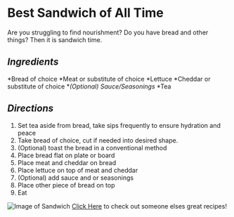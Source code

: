 # Best Sandwich of All Time
Are you struggling to find nourishment? Do you have bread and other things? Then it is sandwich time. 
## _Ingredients_
*Bread of choice
*Meat or substitute of choice
*Lettuce
*Cheddar or substitute of choice
*_(Optional) Sauce/Seasonings_
*Tea
## _Directions_
1. Set tea aside from bread, take sips frequently to ensure hydration and peace
2. Take bread of choice, cut if needed into desired shape. 
3. (Optional) toast the bread in a conventional method
4. Place bread flat on plate or board
5. Place meat and cheddar on bread
6. Place lettuce on top of meat and cheddar
7. (Optional) add sauce and or seasonings
8. Place other piece of bread on top
9. Eat

![Image of Sandwich](https://hips.hearstapps.com/hmg-prod.s3.amazonaws.com/images/190322-ham-sandwich-horizontal-1553721016.png)  [Click Here](http://allrecipes.com) to check out someone elses great recipes!
